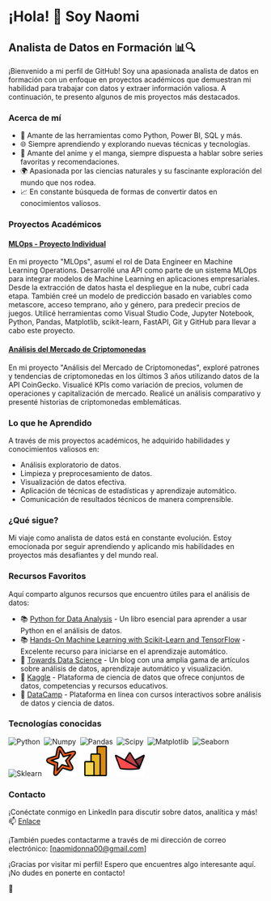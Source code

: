 # ¡Hola! 👋 Soy Naomi

## Analista de Datos en Formación 📊🔍

¡Bienvenido a mi perfil de GitHub! Soy una apasionada analista de datos en formación con un enfoque en proyectos académicos que demuestran mi habilidad para trabajar con datos y extraer información valiosa. A continuación, te presento algunos de mis proyectos más destacados.

### Acerca de mí

- 🧰 Amante de las herramientas como Python, Power BI, SQL y más.
- 🌐 Siempre aprendiendo y explorando nuevas técnicas y tecnologías.
- 🌸 Amante del anime y el manga, siempre dispuesta a hablar sobre series favoritas y recomendaciones.
- 🌍 Apasionada por las ciencias naturales y su fascinante exploración del mundo que nos rodea.
- 📈 En constante búsqueda de formas de convertir datos en conocimientos valiosos.

### Proyectos Académicos

#### [MLOps - Proyecto Individual](https://github.com/naomilarrosa/mlops-pi)

En mi proyecto "MLOps", asumí el rol de Data Engineer en Machine Learning Operations. Desarrollé una API como parte de un sistema MLOps para integrar modelos de Machine Learning en aplicaciones empresariales. Desde la extracción de datos hasta el despliegue en la nube, cubrí cada etapa. También creé un modelo de predicción basado en variables como metascore, acceso temprano, año y género, para predecir precios de juegos. Utilicé herramientas como Visual Studio Code, Jupyter Notebook, Python, Pandas, Matplotlib, scikit-learn, FastAPI, Git y GitHub para llevar a cabo este proyecto.

#### [Análisis del Mercado de Criptomonedas](https://github.com/naomilarrosa/Cryptocurrency-Market-Data-Analytics)

En mi proyecto "Análisis del Mercado de Criptomonedas", exploré patrones y tendencias de criptomonedas en los últimos 3 años utilizando datos de la API CoinGecko. Visualicé KPIs como variación de precios, volumen de operaciones y capitalización de mercado. Realicé un análisis comparativo y presenté historias de criptomonedas emblemáticas. 

### Lo que he Aprendido

A través de mis proyectos académicos, he adquirido habilidades y conocimientos valiosos en:

- Análisis exploratorio de datos.
- Limpieza y preprocesamiento de datos.
- Visualización de datos efectiva.
- Aplicación de técnicas de estadísticas y aprendizaje automático.
- Comunicación de resultados técnicos de manera comprensible.

### ¿Qué sigue?

Mi viaje como analista de datos está en constante evolución. Estoy emocionada por seguir aprendiendo y aplicando mis habilidades en proyectos más desafiantes y del mundo real.


### Recursos Favoritos

Aquí comparto algunos recursos que encuentro útiles para el análisis de datos:

- 📚 [Python for Data Analysis](https://www.oreilly.com/library/view/python-for-data/9781491957653/) - Un libro esencial para aprender a usar Python en el análisis de datos.
- 📚 [Hands-On Machine Learning with Scikit-Learn and TensorFlow](https://www.oreilly.com/library/view/hands-on-machine-learning/9781492032632/) - Excelente recurso para iniciarse en el aprendizaje automático.
- 📰 [Towards Data Science](https://towardsdatascience.com/) - Un blog con una amplia gama de artículos sobre análisis de datos, aprendizaje automático y visualización.
- 📰 [Kaggle](https://www.kaggle.com/) - Plataforma de ciencia de datos que ofrece conjuntos de datos, competencias y recursos educativos.
- 🎥 [DataCamp](https://www.datacamp.com/) - Plataforma en línea con cursos interactivos sobre análisis de datos y ciencia de datos.

### Tecnologías conocidas

  <img src="./neobrutalist_icons/neo_python.svg" title="Python" alt="Python" width="60" height="60"/>&nbsp;
  <img src="./neobrutalist_icons/neo_numpy.svg" title="Numpy" alt="Numpy" width="60" height="60"/>&nbsp;
  <img src="./neobrutalist_icons/neo_pandas.svg" title="Pandas" alt="Pandas" width="60" height="60"/>&nbsp;
  <img src="./neobrutalist_icons/neo_scipy.svg" title="Scipy" alt="Scipy" width="60" height="60"/>&nbsp;
  <img src="./neobrutalist_icons/neo_matplotlib.svg" title="Matplotlib" alt="Matplotlib" width="60" height="60"/>&nbsp;
  <img src="./neobrutalist_icons/neo_seaborn.svg" title="Seaborn" alt="Seaborn" width="60" height="60"/>&nbsp;
  <img src="./neobrutalist_icons/neo_sklearn.svg" title="Sklearn" alt="Sklearn" width="60" height="60"/>&nbsp;
  <img src="https://github.com/Rickhersd/neo-icons/blob/main/icons/apache-spark/neo-apache-spark.svg" title="Scipy" alt="Scipy" width="60" height="60"/>&nbsp;
  <img src="https://github.com/Rickhersd/neo-icons/blob/main/icons/power-bi/neo-power-bi.svg" title="Power-bi" alt="Power-bi" width="60" height="60"/>&nbsp;
  <img src="https://github.com/Rickhersd/neo-icons/blob/main/icons/streamlit/neo-streamlit.svg" title="Streamlit" alt="Streamlit" width="60" height="60"/>&nbsp;

### Contacto

¡Conéctate conmigo en LinkedIn para discutir sobre datos, analítica y más! 📫 [Enlace](www.linkedin.com/in/naomi-d-larrosa-m-a27965271)

¡También puedes contactarme a través de mi dirección de correo electrónico: [naomidonna00@gmail.com]

¡Gracias por visitar mi perfil! Espero que encuentres algo interesante aquí. ¡No dudes en ponerte en contacto!

👋
